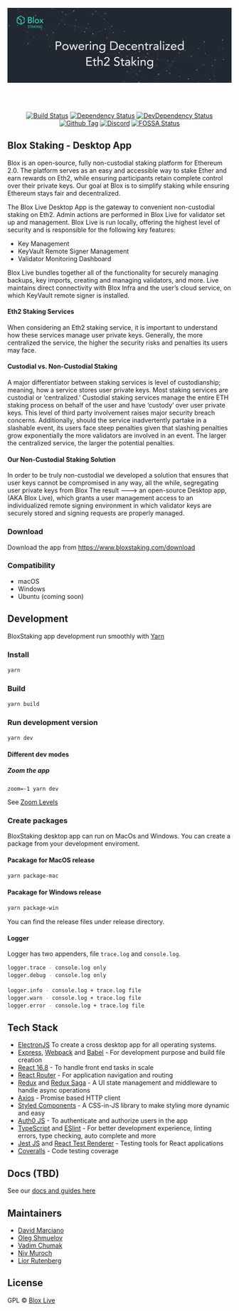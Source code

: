 [<img src="./internals/img/bloxstaking_header_image.png" >](https://www.bloxstaking.com/)

<br>
<br>

<div align="center">

[![Build Status][github-actions-status]][github-actions-url]
[![Dependency Status][david-image]][david-url]
[![DevDependency Status][david-dev-image]][david-dev-url]
[![Github Tag][github-tag-image]][github-tag-url]
[![Discord](https://discord.com/api/guilds/723834989506068561/widget.png?style=shield)](https://discord.gg/HpT2z5B)
[![FOSSA Status](https://app.fossa.com/api/projects/git%2Bgithub.com%2Fbloxapp%2Fblox-live.svg?type=shield)](https://app.fossa.com/projects/git%2Bgithub.com%2Fbloxapp%2Fblox-live?ref=badge_shield)

</div>

## Blox Staking - Desktop App
Blox is an open-source, fully non-custodial staking platform for Ethereum 2.0. The platform serves as an easy and accessible way to stake Ether and earn rewards on Eth2, while ensuring participants retain complete control over their private keys. Our goal at Blox is to simplify staking while ensuring Ethereum stays fair and decentralized. 

The Blox Live Desktop App is the gateway to convenient non-custodial staking on Eth2. Admin actions are performed in Blox Live for validator set up and management. Blox Live is run locally, offering the highest level of security and is responsible for the following key features:

<ul>
  <li>Key Management</li>
  <li>KeyVault Remote Signer Management</li>
  <li>Validator Monitoring Dashboard</li>
</ul>

Blox Live bundles together all of the functionality for securely managing backups, key imports, creating and managing validators, and more. Live maintains direct connectivity with Blox Infra and the user’s cloud service, on which KeyVault remote signer is installed.

#### Eth2 Staking Services
When considering an Eth2 staking service, it is important to understand how these services manage user private keys. Generally, the more centralized the service, the higher the security risks and penalties its users may face.  

#### Custodial vs. Non-Custodial Staking
A major differentiator between staking services is level of custodianship; meaning, how a service stores user private keys. Most staking services are custodial or ‘centralized.’ 
Custodial staking services manage the entire ETH staking process on behalf of the user and have ‘custody’ over user private keys.  This level of third party involvement raises major security breach concerns.
Additionally, should the service inadvertently partake in a slashable event, its users face steep penalties given that slashing penalties grow exponentially the more validators are involved in an event. The larger the centralized service, the larger the potential penalties.

#### Our Non-Custodial Staking Solution
In order to be truly non-custodial we developed a solution that ensures that user keys cannot be compromised in any way, all the while, segregating user private keys from Blox 
The result --->  an open-source Desktop app, (AKA Blox Live), which grants a user management access to an individualized remote signing environment in which validator keys are securely stored and signing requests are properly managed.


### Download
Download the app from https://www.bloxstaking.com/download

### Compatibility
- macOS
- Windows
- Ubuntu (coming soon)

## Development

BloxStaking app development run smoothly with [Yarn](https://classic.yarnpkg.com/)

### Install

```bash
yarn
```

### Build

```bash
yarn build
```

### Run development version

```bash
yarn dev
```

#### Different dev modes

##### Zoom the app

```shell
zoom=-1 yarn dev
```

See [Zoom Levels](https://github.com/electron/electron/blob/master/docs/api/web-frame.md#webframesetzoomlevellevel)

### Create packages

BloxStaking desktop app can run on MacOs and Windows. You can create a package from your development enviroment. 

#### Pacakage for MacOS release

```bash
yarn package-mac
```

#### Pacakage for Windows release

```bash
yarn package-win
```
You can find the release files under release directory.

#### Logger

Logger has two appenders, file `trace.log` and `console.log`.
```bash
logger.trace - console.log only
logger.debug - console.log only

logger.info - console.log + trace.log file
logger.warn - console.log + trace.log file
logger.error - console.log + trace.log file
```

## Tech Stack

- <a href="https://www.electronjs.org">ElectronJS</a> To create a cross desktop app for all operating systems.
- <a href="https://expressjs.com/">Express</a>, <a href="https://webpack.js.org/">Webpack</a> and <a href="https://babeljs.io/">Babel</a> - For development purpose and build file creation
- <a href="https://reactjs.org/">React 16.8</a> - To handle front end tasks in scale
- <a href="https://reacttraining.com/react-router/web/guides/quick-start">React Router</a> - For application navigation and routing
- <a href="https://redux.js.org/">Redux</a> and <a href="https://redux-saga.js.org/">Redux Saga</a> - A UI state management and middleware to handle async operations
- <a href="https://github.com/axios/axios">Axios</a> - Promise based HTTP client
- <a href="https://styled-components.com/">Styled Components</a> - A CSS-in-JS library to make styling more dynamic and easy
- <a href="https://github.com/auth0/auth0.js#readme">Auth0 JS</a> - To authenticate and authorize users in the app
- <a href="https://www.typescriptlang.org/">TypeScript</a> and <a href="https://eslint.org/">ESlint</a> - For better development experience, linting errors, type checking, auto complete and more
- <a href="https://jestjs.io/">Jest JS</a> and <a href="https://reactjs.org/docs/test-renderer.html">React Test Renderer</a> - Testing tools for React applications
- <a href="https://coveralls.io/">Coveralls</a> - Code testing coverage 

## Docs (TBD)

See our [docs and guides here](https://www.bloxstaking.com/blox-blog/)

## Maintainers

- [David Marciano](https://github.com/david-blox)
- [Oleg Shmuelov](https://github.com/olegshmuelov)
- [Vadim Chumak](https://github.com/vadiminc)
- [Niv Muroch](https://github.com/nivBlox)
- [Lior Rutenberg](https://github.com/lior-blox)

## License

GPL © [Blox Live](https://github.com/bloxapp/blox-live)

[github-actions-status]: https://github.com/bloxapp/blox-live/workflows/Test/badge.svg?branch=stage	
[github-actions-url]: https://github.com/bloxapp/blox-live/actions	
[github-tag-image]: https://img.shields.io/github/v/tag/bloxapp/blox-live.svg?label=version	
[github-tag-url]: https://github.com/bloxapp/blox-live.svg/releases/latest	
[david-image]: https://david-dm.org/bloxapp/blox-live/stage/status.svg	
[david-url]: https://david-dm.org/bloxapp/blox-live/stage	
[david-dev-image]: https://david-dm.org/bloxapp/blox-live/stage/dev-status.svg	
[david-dev-url]: https://david-dm.org/bloxapp/blox-live/stage?type=dev	
